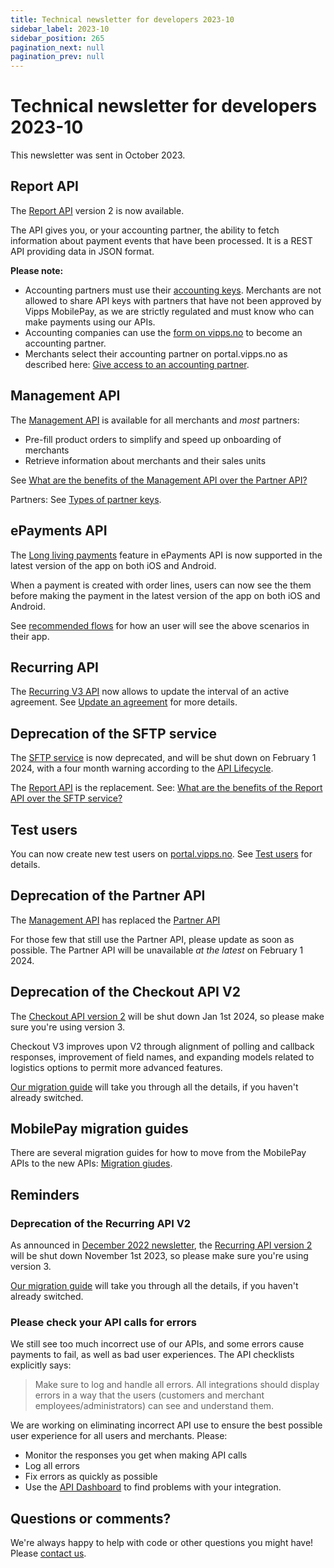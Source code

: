 ```yaml
---
title: Technical newsletter for developers 2023-10
sidebar_label: 2023-10
sidebar_position: 265
pagination_next: null
pagination_prev: null
---
```


# Technical newsletter for developers 2023-10

This newsletter was sent in October 2023.

## Report API

The [Report API](https://developer.vippsmobilepay.com/docs/APIs/report-api)
version 2 is now available.

The API gives you, or your accounting partner, the ability to
fetch information about payment events that have been processed.
It is a REST API providing data in JSON format.

**Please note:**
* Accounting partners must use their
  [accounting keys](https://developer.vippsmobilepay.com/docs/partner/partner-keys/#types-of-partner-keys).
  Merchants are not allowed to share API keys with partners that have not been approved by
  Vipps MobilePay, as we are strictly regulated and must know who can make payments using our APIs.
* Accounting companies can use the
  [form on vipps.no](https://www.vipps.no/developer/become-a-partner/)
  to become an accounting partner.
* Merchants select their accounting partner on portal.vipps.no as described here:
  [Give access to an accounting partner](https://developer.vippsmobilepay.com/docs/APIs/report-api/api-guide/overview/#give-access-to-an-accounting-partner).

## Management API

The
[Management API](https://developer.vippsmobilepay.com/docs/APIs/management-api/)
is available for all merchants and _most_ partners:
* Pre-fill product orders to simplify and speed up onboarding of merchants
* Retrieve information about merchants and their sales units

See
[What are the benefits of the Management API over the Partner API?](https://developer.vippsmobilepay.com/docs/APIs/management-api/management-api-faq/#what-are-the-benefits-of-the-management-api-over-the-partner-api)

Partners: See
[Types of partner keys](https://developer.vippsmobilepay.com/docs/partner/partner-keys/#types-of-partner-keys).

## ePayments API

The [Long living payments](https://developer.vippsmobilepay.com/docs/APIs/epayment-api/features/long-living-payments/) feature in ePayments API is now supported in the latest version of the app on both iOS and Android.

When a payment is created with order lines, users can now see the them before making the payment in the latest version of the app on both iOS and Android.

See [recommended flows](https://developer.vippsmobilepay.com/docs/solutions/invoice-through-epayments/) for how an user will see the above scenarios in their app. 

## Recurring API

The [Recurring V3 API](https://developer.vippsmobilepay.com/docs/APIs/recurring-api/) now allows to update the interval of an active agreement. See [Update an agreement](https://developer.vippsmobilepay.com/docs/APIs/recurring-api/vipps-recurring-api/#update-an-agreement) for more details.

## Deprecation of the SFTP service

The
[SFTP service](https://developer.vippsmobilepay.com/docs/settlements/sftp-report-service/)
is now deprecated, and will be shut down on February 1 2024,
with a four month warning according to the
[API Lifecycle](https://developer.vippsmobilepay.com/docs/common-topics/api-lifecycle/).

The
[Report API](https://developer.vippsmobilepay.com/docs/APIs/report-api/)
is the replacement. See:
[What are the benefits of the Report API over the SFTP service?](https://developer.vippsmobilepay.com/docs/APIs/report-api/vipps-report-api-faq/#what-are-the-benefits-of-the-report-api-over-the-sftp-service)

## Test users

You can now create new test users on
[portal.vipps.no](https://portal.vipps.no). 
See
[Test users](https://developer.vippsmobilepay.com/docs/test-environment/#test-users)
for details.

## Deprecation of the Partner API

The
[Management API](https://developer.vippsmobilepay.com/docs/APIs/management-api/)
has replaced the
[Partner API](https://developer.vippsmobilepay.com/docs/APIs/partner-api/.)

For those few that still use the Partner API, please update as soon as possible.
The Partner API will be unavailable _at the latest_ on February 1 2024.

## Deprecation of the Checkout API V2

The
[Checkout API version 2](https://developer.vippsmobilepay.com/docs/APIs/checkout-api/)
will be shut down Jan 1st 2024, so please make sure you're using version 3.

Checkout V3 improves upon V2 through alignment of polling and callback responses, improvement of field names, and expanding models related to logistics options to permit more advanced features. 

[Our migration guide](https://developer.vippsmobilepay.com/docs/APIs/checkout-api/vipps-checkout-api-migration-v3/) will take you through all the details, if you haven't already switched.

## MobilePay migration guides

There are several migration guides for how to move from the
MobilePay APIs to the new APIs:
[Migration giudes](https://developer.vippsmobilepay.com/docs/mp-migration-guide).

## Reminders

### Deprecation of the Recurring API V2
As announced in [December 2022 newsletter](https://developer.vippsmobilepay.com/docs/newsletters/2022-12-newsletter/#recurring-api-v3),
the [Recurring API version 2](https://developer.vippsmobilepay.com/docs/APIs/recurring-api/) will be shut down November 1st 2023, so please make sure you're using version 3.

[Our migration guide](https://developer.vippsmobilepay.com/docs/APIs/recurring-api/v2-to-v3-migration-guide/) will take you through all the details, if you haven't already switched.

### Please check your API calls for errors

We still see too much incorrect use of our APIs, and some errors cause payments to
fail, as well as bad user experiences. The API checklists explicitly says:

>Make sure to log and handle all errors. All integrations should display errors in a way that the users (customers and merchant employees/administrators) can see and understand them.

We are working on eliminating incorrect API use to ensure the best possible user
experience for all users and merchants. Please:

* Monitor the responses you get when making API calls
* Log all errors
* Fix errors as quickly as possible
* Use the
  [API Dashboard](https://developer.vippsmobilepay.com/docs/developer-resources/api-dashboard/)
  to find problems with your integration.

## Questions or comments?

We're always happy to help with code or other questions you might have!
Please
[contact us](https://developer.vippsmobilepay.com/docs/contact).

